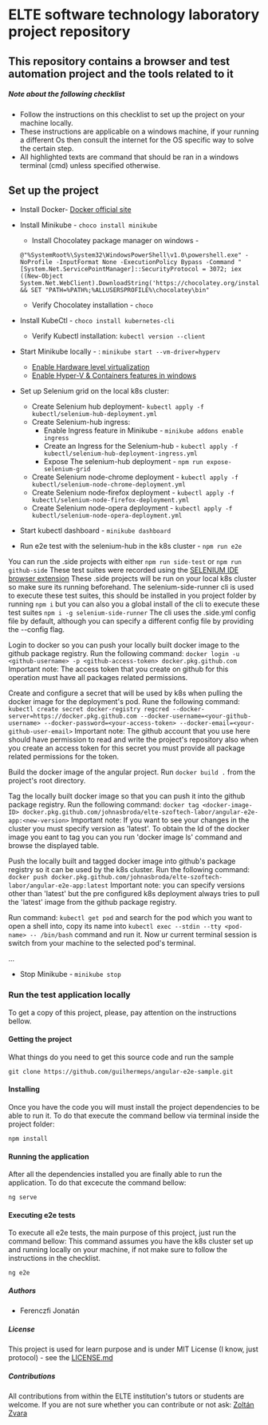 # ELTE software technology laboratory project repository

## This repository contains a browser and test automation project and the tools related to it

##### Note about the following checklist

* Follow the instructions on this checklist to set up the project on your machine locally.
* These instructions are applicable on a windows machine, if your running a different Os then consult the internet for the OS specific way to solve the certain step.
* All highlighted texts are command that should be ran in a windows terminal (cmd) unless specified otherwise.

## Set up the project

* Install Docker- [Docker official site](https://www.docker.com/products/docker-desktop "The official site of Docker desktop")
* Install Minikube - `choco install minikube`
  * Install Chocolatey package manager on windows -

  ```
  @"%SystemRoot%\System32\WindowsPowerShell\v1.0\powershell.exe" -NoProfile -InputFormat None -ExecutionPolicy Bypass -Command "[System.Net.ServicePointManager]::SecurityProtocol = 3072; iex ((New-Object System.Net.WebClient).DownloadString('https://chocolatey.org/install.ps1'))" && SET "PATH=%PATH%;%ALLUSERSPROFILE%\chocolatey\bin"
  ```

  * Verify Chocolatey installation - `choco`
* Install KubeCtl - `choco install kubernetes-cli`
  * Verify Kubectl installation: `kubectl version --client`
* Start Minikube locally - : `minikube start --vm-driver=hyperv`
  * [Enable Hardware level virtualization](https://www.isumsoft.com/computer/enable-virtualization-technology-vt-x-in-bios-or-uefi.html)
  * [Enable Hyper-V & Containers features in windows](https://www.spiria.com/en/blog/web-applications/enabling-windows-containers-windows-10/)
* Set up Selenium grid on the local k8s cluster:
  * Create Selenium hub deployment- `kubectl apply -f kubectl/selenium-hub-deployment.yml`
  * Create Selenium-hub ingress:
    * Enable Ingress feature in Minikube - `minikube addons enable ingress`
    * Create an Ingress for the Selenium-hub - `kubectl apply -f kubectl/selenium-hub-deployment-ingress.yml`
    * Expose The selenium-hub deployment - `npm run expose-selenium-grid`
  * Create Selenium node-chrome deployment - `kubectl apply -f kubectl/selenium-node-chrome-deployment.yml`
  * Create Selenium node-firefox deployment - `kubectl apply -f kubectl/selenium-node-firefox-deployment.yml`
  * Create Selenium node-opera deployment - `kubectl apply -f kubectl/selenium-node-opera-deployment.yml`
* Start kubectl dashboard - `minikube dashboard`
* Run e2e test with the selenium-hub in the k8s cluster - `npm run e2e`

You can run the .side projects with either `npm run side-test` or `npm run github-side`
These test suites were recorded using the [SELENIUM IDE browser extension](https://chrome.google.com/webstore/detail/selenium-ide/mooikfkahbdckldjjndioackbalphokd)
These .side projects will be run on your local k8s cluster so make sure its running beforehand.
The selenium-side-runner cli is used to execute these test suites, this should be installed in you project folder by running `npm i` but you can also you a global install of the cli to execute these test suites `npm i -g selenium-side-runner`
The cli uses the .side.yml config file by default, although you can specify a different config file by providing the --config flag.

Login to docker so you can push your locally built docker image to the github package registry.
Run the following command: `docker login -u <github-username> -p <github-access-token> docker.pkg.github.com`
Important note: The access token that you create on github for this operation must have all packages related permissions.

Create and configure a secret that will be used by k8s when pulling the docker image for the deployment's pod.
Rune the following command: `kubectl create secret docker-registry regcred --docker-server=https://docker.pkg.github.com --docker-username=<your-github-username> --docker-password=<your-access-token> --docker-email=<your-github-user-email>`
Important note: The github account that you use here should have permission to read and write the project's repository also when you create an access token for this secret you must provide all package related permissions for the token.

Build the docker image of the angular project.
Run `docker build .` from the project's root directory.

Tag the locally built docker image so that you can push it into the github package registry.
Run the following command: `docker tag <docker-image-ID> docker.pkg.github.com/johnasbroda/elte-szoftech-labor/angular-e2e-app:<new-version>`
Important note: If you want to see your changes in the cluster you must specify version as 'latest'.
To obtain the Id of the docker image you eant to tag you can you run 'docker image ls' command and browse the displayed table.

Push the locally built and tagged docker image into github's package registry so it can be used by the k8s cluster.
Run the following command: `docker push docker.pkg.github.com/johnasbroda/elte-szoftech-labor/angular-e2e-app:latest`
Important note: you can specify versions other than 'latest' but the pre configured k8s deployment always tries to pull the 'latest' image from the github package registry.

Run command: `kubectl get pod` and search for the pod which you want to open a shell into,
copy its name into `kubectl exec --stdin --tty <pod-name> -- /bin/bash` command and run it.
Now ur current terminal session is switch from your machine to the selected pod's terminal.

...

* Stop Minikube - `minikube stop`

### Run the test application locally

To get a copy of this project, please, pay attention on the instructions bellow.

#### Getting the project

What things do you need to get this source code and run the sample

`git clone https://github.com/guilhermeps/angular-e2e-sample.git`

#### Installing

Once you have the code you will must install the project dependencies to be able to run it. To do that execute the command bellow via terminal inside the project folder:

`npm install`

#### Running the application

After all the dependencies installed you are finally able to run the application. To do that excecute the command bellow:

`ng serve`

#### Executing e2e tests

To execute all e2e tests, the main purpose of this project, just run the command bellow:
This command assumes you have the k8s cluster set up and running locally on your machine,
if not make sure to follow the instructions in the checklist.

`ng e2e`

##### Authors

- Ferenczfi Jonatán

##### License

This project is used for learn purpose and is under MIT License (I know, just protocol) - see the [LICENSE.md](https://github.com/JohnasBroda/ELTE-szoftech-labor/blob/main/LICENSE)

##### Contributions

All contributions from within the ELTE institution's tutors or students are welcome.
If you are not sure whether you can contribute or not ask: [Zoltán Zvara](https://github.com/zzvara)
